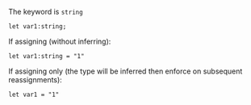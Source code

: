 
The keyword is `string`

```
let var1:string;
```

If assigning (without inferring):
```
let var1:string = "1"
```

If assigning only (the type will be inferred then enforce on subsequent reassignments):
```
let var1 = "1"
```